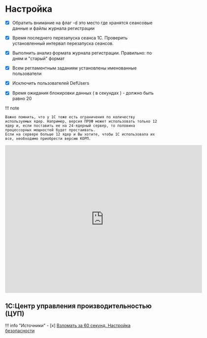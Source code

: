 # Настройка 


- [x] Обратить внимание на флаг -d это место где хранятся сеансовые данные и файлы журнала регистрации
- [x] Время последнего перезапуска сеанса 1С. Проверить установленный интервал перезапуска сеансов. 
- [x] Выполнить анализ формата журнала регистрации. Правильно: по дням и "старый" формат
- [x] Всем регламентным заданиям установлены именованные пользователи
- [x] Исключить пользователей DefUsers
- [x] Время ожидания блокировки данных ( в секундах ) - должно быть равно  20 


!!! note

    Важно помнить, что у 1С тоже есть ограничения по количеству используемых ядер. Например, версия ПРОФ может использовать только 12 ядер и, если поставить ее на 24-ядерный сервер, то половина процессорных мощностей будет простаивать.
    Если на сервере больше 12 ядер и Вы хотите, чтобы 1С использовала их все, необходимо приобрести версию КОРП.


<iframe width="640" height="480" src="https://www.youtube.com/embed/OpD97-x9rmM" title="1С:Центр управления производительностью (ЦУП) (подготовка к 1С:Эксперт по технологическим вопросам)" frameborder="0" allow="accelerometer; autoplay; clipboard-write; encrypted-media; gyroscope; picture-in-picture" allowfullscreen></iframe>

## 1С:Центр управления производительностью (ЦУП) 

!!! info "Источники"
     - [x]  [Взломать за 60 секунд. Настройка безопасности](https://is1c.ru/career/blog/vzlomat-za-60-sekund/)